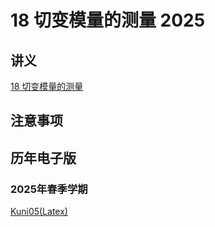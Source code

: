 # 18 切变模量的测量 2025

## 讲义

[18 切变模量的测量](./18.pdf)

## 注意事项


## 历年电子版



### 2025年春季学期

[Kuni05(Latex)](https://github.com/Kuni05/SUSTech-PHY104B/tree/main/2025/%E6%8A%A5%E5%91%8A/18%20%E5%88%87%E5%8F%98%E6%A8%A1%E9%87%8F%E7%9A%84%E6%B5%8B%E9%87%8F-2025)